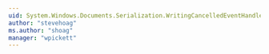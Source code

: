 ```yaml
---
uid: System.Windows.Documents.Serialization.WritingCancelledEventHandler
author: "stevehoag"
ms.author: "shoag"
manager: "wpickett"
---
```

